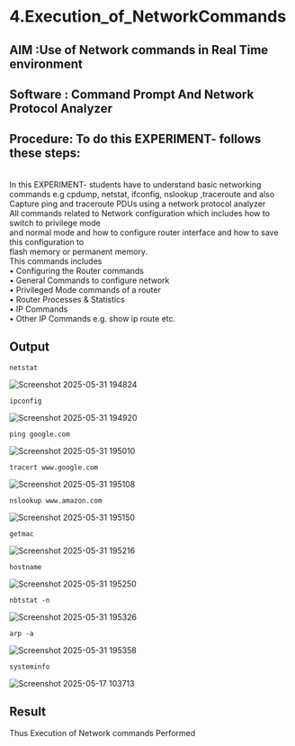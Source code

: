 # 4.Execution_of_NetworkCommands
## AIM :Use of Network commands in Real Time environment
## Software : Command Prompt And Network Protocol Analyzer
## Procedure: To do this EXPERIMENT- follows these steps:
<BR>
In this EXPERIMENT- students have to understand basic networking commands e.g cpdump, netstat, ifconfig, nslookup ,traceroute and also Capture ping and traceroute PDUs using a network protocol analyzer 
<BR>
All commands related to Network configuration which includes how to switch to privilege mode
<BR>
and normal mode and how to configure router interface and how to save this configuration to
<BR>
flash memory or permanent memory.
<BR>
This commands includes
<BR>
• Configuring the Router commands
<BR>
• General Commands to configure network
<BR>
• Privileged Mode commands of a router 
<BR>
• Router Processes & Statistics
<BR>
• IP Commands
<BR>
• Other IP Commands e.g. show ip route etc.
<BR>

## Output
```
netstat
```
![Screenshot 2025-05-31 194824](https://github.com/user-attachments/assets/fc14363c-9f07-428e-9c11-8d6367360046)

```
ipconfig
```


![Screenshot 2025-05-31 194920](https://github.com/user-attachments/assets/8f25d938-b216-42ef-8576-eaa5eda8afa1)

```
ping google.com
```

![Screenshot 2025-05-31 195010](https://github.com/user-attachments/assets/07f44753-754d-4f60-82ba-8a156db7c0c3)


```
tracert www.google.com
```


![Screenshot 2025-05-31 195108](https://github.com/user-attachments/assets/72ae0060-93b3-4ba1-8c40-4949013a4efb)

```
nslookup www.amazon.com
```

![Screenshot 2025-05-31 195150](https://github.com/user-attachments/assets/3b0d7e75-443c-4eff-a2ed-96c01455e05c)

```
getmac
```

![Screenshot 2025-05-31 195216](https://github.com/user-attachments/assets/035712e2-2bcc-4fec-a450-bd44fbb0e4ef)

```
hostname
```

![Screenshot 2025-05-31 195250](https://github.com/user-attachments/assets/fda5c3cb-3c63-4c09-84b1-846f05af5562)

```
nbtstat -n
```

![Screenshot 2025-05-31 195326](https://github.com/user-attachments/assets/d91f2910-3631-4951-9c58-92a45064fe11)

```
arp -a
```

![Screenshot 2025-05-31 195358](https://github.com/user-attachments/assets/065b6b01-2bfa-4b2a-a43b-8f5bef41928c)

```
systeminfo
```
![Screenshot 2025-05-17 103713](https://github.com/user-attachments/assets/2e84e598-4d18-47e6-ad79-12fc3071b1d3)












## Result
Thus Execution of Network commands Performed 
